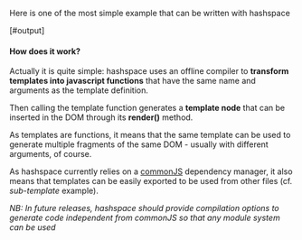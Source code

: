 
Here is one of the most simple example that can be written with hashspace

[#output]

#### How does it work?

Actually it is quite simple: hashspace uses an offline compiler to **transform templates into javascript functions** that have the same name and arguments as the template definition.

Then calling the template function generates a **template node** that can be inserted in the DOM through its **render()** method.

As templates are functions, it means that the same template can be used to generate multiple fragments of the same DOM - usually with different arguments, of course.

As hashspace currently relies on a [commonJS] dependency manager, it also means that templates can be easily exported to be used from other files (cf. *sub-template* example). 

*NB: In future releases, hashspace should provide compilation options to generate code independent from commonJS so that any module system can be used*

[commonJS]: http://www.commonjs.org/
[hello.hsp]: /samples/helloworld/hello.hsp
